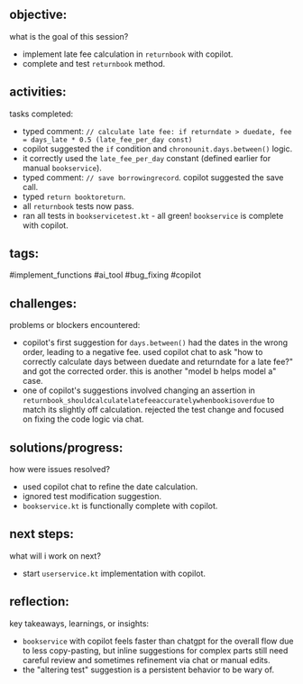 ## objective:
what is the goal of this session?
- implement late fee calculation in `returnbook` with copilot.
- complete and test `returnbook` method.

## activities:
tasks completed:
- typed comment: `// calculate late fee: if returndate > duedate, fee = days_late * 0.5 (late_fee_per_day const)`
- copilot suggested the `if` condition and `chronounit.days.between()` logic.
- it correctly used the `late_fee_per_day` constant (defined earlier for manual `bookservice`).
- typed comment: `// save borrowingrecord`. copilot suggested the save call.
- typed `return booktoreturn`.
- all `returnbook` tests now pass.
- ran all tests in `bookservicetest.kt` - all green! `bookservice` is complete with copilot.

## tags:
 #implement_functions #ai_tool #bug_fixing #copilot

## challenges:
problems or blockers encountered: 
- copilot's first suggestion for `days.between()` had the dates in the wrong order, leading to a negative fee. used copilot chat to ask "how to correctly calculate days between duedate and returndate for a late fee?" and got the corrected order. this is another "model b helps model a" case.
- one of copilot's suggestions involved changing an assertion in `returnbook_shouldcalculatelatefeeaccuratelywhenbookisoverdue` to match its slightly off calculation. rejected the test change and focused on fixing the code logic via chat.

## solutions/progress:
how were issues resolved?
- used copilot chat to refine the date calculation.
- ignored test modification suggestion.
- `bookservice.kt` is functionally complete with copilot.

## next steps:
what will i work on next?
- start `userservice.kt` implementation with copilot.

## reflection:
key takeaways, learnings, or insights:
- `bookservice` with copilot feels faster than chatgpt for the overall flow due to less copy-pasting, but inline suggestions for complex parts still need careful review and sometimes refinement via chat or manual edits.
- the "altering test" suggestion is a persistent behavior to be wary of.
